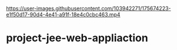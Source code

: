 

https://user-images.githubusercontent.com/103942271/175674223-e1f50d17-90d4-4e41-a91f-18e4c0cbc463.mp4

# project-jee-web-appliaction
